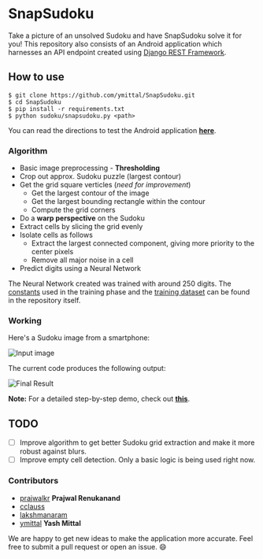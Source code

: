 # SnapSudoku

Take a picture of an unsolved Sudoku and have SnapSudoku solve it for you! This repository also consists of an Android application which harnesses an API endpoint created using [Django REST Framework](http://www.django-rest-framework.org/).

## How to use

```
$ git clone https://github.com/ymittal/SnapSudoku.git
$ cd SnapSudoku
$ pip install -r requirements.txt
$ python sudoku/snapsudoku.py <path>
```

You can read the directions to test the Android application [**here**](https://github.com/ymittal/SnapSudoku/blob/master/android/README.md).

### Algorithm

 - Basic image preprocessing - **Thresholding**
 - Crop out approx. Sudoku puzzle (largest contour)
 - Get the grid square verticles (*need for improvement*)
    - Get the largest contour of the image
    - Get the largest bounding rectangle within the contour
    - Compute the grid corners
- Do a **warp perspective** on the Sudoku
- Extract cells by slicing the grid evenly
- Isolate cells as follows
    - Extract the largest connected component, giving more priority to the center pixels
    - Remove all major noise in a cell
- Predict digits using a Neural Network

The Neural Network created was trained with around 250 digits. The [constants](https://github.com/ymittal/SnapSudoku/blob/master/sudoku/networks/net) used in the training phase and the [training dataset](https://github.com/ymittal/SnapSudoku/tree/master/sudoku/train) can be found in the repository itself.

### Working

Here's a Sudoku image from a smartphone:

![](https://lh3.googleusercontent.com/-rGpsVTsqkYU/VwysnNV6U4I/AAAAAAAAG00/1XVCxhPkVzMTugwy53PUTVu76JtywthyQCLcB/s1000/test1.jpg "Input image")

The current code produces the following output:

![](https://lh3.googleusercontent.com/-PLL7mtKdT68/VxzRU-D1mxI/AAAAAAAAH4s/v2lvYd_mQes3J3ta0PwQ_W2gwxhrVS_VQCLcB/s500/Final+Result.png "Final Result")

**Note:** For a detailed step-by-step demo, check out [**this**](https://github.com/ymittal/SnapSudoku/blob/master/demo/README.md).

## TODO

- [ ] Improve algorithm to get better Sudoku grid extraction and make it more robust against blurs.
- [ ] Improve empty cell detection. Only a basic logic is being used right now. 

### Contributors

* [prajwalkr](https://github.com/prajwalkr) **Prajwal Renukanand**
* [cclauss](https://github.com/cclauss)
* [lakshmanaram](https://github.com/lakshmanaram)
* [ymittal](https://github.com/ymittal) **Yash Mittal**

We are happy to get new ideas to make the application more accurate. Feel free to submit a pull request or open an issue. :smile:
